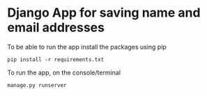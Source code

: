 # Django App for saving name and email addresses

To be able to run the app install the packages using pip <br>

`pip install -r requirements.txt`

To run the app, on the console/terminal <br>

`manage.py runserver`